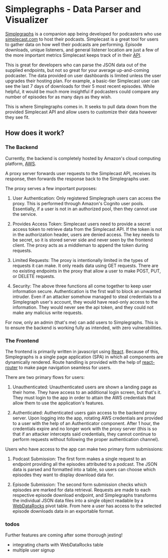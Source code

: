 # Simplegraphs - Data Parser and Visualizer

[Simplegraphs](https://epic-davinci-f3f77f.netlify.com/) is a companion app being developed for podcasters who use [simplecast.com](https://simplecast.com/) to host their podcasts. Simplecast is a great tool for users to gather data on how well their podcasts are performing. Episode downloads, unique listeners, and general listener location are just a few of the more important metrics Simplecast keeps track of in their [API](https://help.simplecast.com/en/articles/2724796-simplecast-2-0-api). 

This is great for developers who can parse the JSON data out of the supplied endpoints, but not so great for your average up-and-coming podcaster. The data provided on user dashboards is limited unless the user upgrades their hosting plan. For example, a basic-tier Simplecast user can see the last 7 days of downloads for their 5 most recent episodes. While helpful, it would be much more insightful if podcasters could compare any number of episodes for as many days as they wish. 

This is where Simplegraphs comes in. It seeks to pull data down from the provided Simplecast API and allow users to customize their data however they see fit.

## How does it work?

### The Backend
Currently, the backend is completely hosted by Amazon's cloud computing platform, [AWS](https://aws.amazon.com/). 

A proxy server forwards user requests to the Simplecast API, receives its response, then forwards the response back to the Simplegraphs user. 

The proxy serves a few important purposes:

1) User Authentication:
Only registered Simplegraph users can access the proxy. This is performed through Amazon's Cognito user pools. Essentially, if a user is not in an authorized pool, then they cannot use the service.

2) Provides Access Token:
Simplecast users need to provide a secret access token to retrieve data from the Simplecast API. If the token is not in the authorization header, users are denied access. The key needs to be secret, so it is stored server side and never seen by the frontend client. The proxy acts as a middleman to append the token during requests.

3) Limited Requests:
The proxy is intentionally limited in the types of requests it can make. It only reads data using GET requests. There are no existing endpoints in the proxy that allow a user to make POST, PUT, or DELETE requests.

4) Security:
The above three functions all come together to keep user information secure. Authentication is the first wall to block an unwanted intruder. Even if an attacker somehow managed to steal credentials to a Simplegraph user's account, they would have read-only access to the information. They would never see the api token, and they could not make any malicius write requests.

For now, only an admin (that's me) can add users to Simplegraphs. This is to ensure the backend is working fully as intended, with zero vulnerabilities.

### The Frontend

The frontend is primarily written in javascript using [React](https://reactjs.org/). Because of this, Simplegraphs is a single page application (SPA) in which all components are dynamically rendered. Route handling is provided with the help of [react-router](https://reacttraining.com/react-router/) to make page navigation seamless for users. 

There are two primary flows for users:

1) Unauthenticated:
Unauthenticated users are shown a landing page as their home. They have access to an additional login screen, but that's it. They must login to the app in order to attain the AWS credentials that allow them to use the application's features. 

2) Authenticated:
Authenticated users gain access to the backend proxy server. Upon logging into the app, rotating AWS credentials are provided to a user with the help of an Authenticator component. After 1 hour, the credentials expire and no longer work with the proxy server (this is so that if an attacker intercepts said credentials, they cannot continue to perform requests without following the proper authentication channel). 

Users who have access to the app can make two primary form submissions:

1) Podcast Submission: 
The first form makes a single request to an endpoint  providing all the episodes attributed to a podcast. The JSON data is parsed and formatted into a table, so users can choose which episodes they want to display download data for. 

2) Episode Submission:
The second form submission checks which episodes are marked for data retrieval. Requests are made to each respective episode download endpoint, and Simplegraphs transforms the individual JSON data files into a single object readable by a [WebDataRocks](https://www.webdatarocks.com/) pivot table. From here a user has access to the selected episode downloads data in an exportable format.

### todos
Further features are coming after some thorough jesting! 

- integrating charts with WebDataRocks table
- multiple user signup
